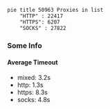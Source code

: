 
```mermaid
pie title 50963 Proxies in list
    "HTTP" : 22417
    "HTTPS": 6207
    "SOCKS" : 27822
```

### Some Info
#### Average Timeout

- mixed: 3.2s
- http: 1.3s
- https: 8.3s
- socks: 4.8s